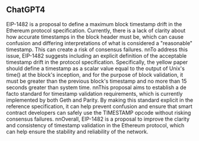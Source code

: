 ## ChatGPT4

EIP-1482 is a proposal to define a maximum block timestamp drift in the Ethereum protocol specification. Currently, there is a lack of clarity about how accurate timestamps in the block header must be, which can cause confusion and differing interpretations of what is considered a "reasonable" timestamp. This can create a risk of consensus failures. nnTo address this issue, EIP-1482 suggests including an explicit definition of the acceptable timestamp drift in the protocol specification. Specifically, the yellow paper should define a timestamp as a scalar value equal to the output of Unix's time() at the block's inception, and for the purpose of block validation, it must be greater than the previous block's timestamp and no more than 15 seconds greater than system time. nnThis proposal aims to establish a de facto standard for timestamp validation requirements, which is currently implemented by both Geth and Parity. By making this standard explicit in the reference specification, it can help prevent confusion and ensure that smart contract developers can safely use the TIMESTAMP opcode without risking consensus failures. nnOverall, EIP-1482 is a proposal to improve the clarity and consistency of timestamp validation in the Ethereum protocol, which can help ensure the stability and reliability of the network.
